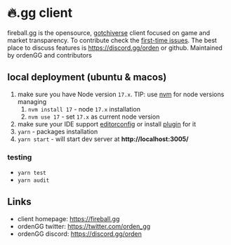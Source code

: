 # 🔥.gg client

fireball.gg is the opensource, [gotchiverse](https://gotchiverse.io/) client focused on game and market transparency. To contribute check the [first-time issues](https://github.com/orden-gg/ghst-gg/issues?q=is%3Aopen+is%3Aissue+label%3Afirst-time). The best place to discuss features is https://discord.gg/orden or github. Maintained by ordenGG and contributors


## local deployment (ubuntu & macos)

1. make sure you have Node version `17.x`. TIP: use [nvm](https://github.com/nvm-sh/nvm) for node versions managing
    1. `nvm install 17` - node `17.x` installation
    2. `nvm use 17` - set `17.x` as current node version
2. make sure your IDE support [editorconfig](https://editorconfig.org/#pre-installed) or install [plugin](https://editorconfig.org/#download) for it
3. `yarn` - packages installation
4. `yarn start` - will start dev server at **http://localhost:3005/**

### testing

* `yarn test`
* `yarn audit`


## Links

* client homepage: https://fireball.gg
* ordenGG twitter: https://twitter.com/orden_gg
* ordenGG discord: https://discord.gg/orden
